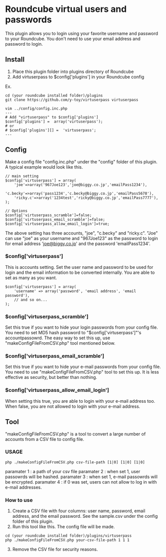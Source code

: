 # Roundcube virtual users and passwords
This plugin allows you to login using your favorite username and password to your Roundcube. You don't need to use your email address and password to login.

## Install
1. Place this plugin folder into plugins directory of Roundcube
2. Add virtuserpass to $config['plugins'] in your Roundcube config

Ex.
```
cd (your roundcube installed folder)/plugins
git clone https://github.com/y-toy/virtuserpass virtuserpass

vim ../config/config.inc.php
---
# Add "virtuserpass" to $config['plugins']
$config['plugins'] =  array('virtuserpass');
# or
# $config['plugins'][] =  'virtuserpass';
---
```
## Config

Make a config file "config.inc.php" under the "config" folder of this plugin.
A typical example would look like this.
```
// main setting
$config['virtuserpass'] = array(
	'joe'=>array('967Joe123','joe@biggy.co.jp','emailPass1234'),
	'c.becky'=>array('pass1234','c.becky@biggy.co.jp','emailPass5678'),
	'ricky.c'=>array('1234test','ricky@biggy.co.jp','emailPass7777'),
);

// Options
$config['virtuserpass_scramble']=false;
$config['virtuserpass_email_scramble']=false;
$config['virtuserpass_allow_email_login']=true;
```
The above setting has three accounts, "joe", "c.becky" and "ricky.c". "Joe" can use "joe" as your username and "967Joe123" as the password to login for email address 'joe@biggy.co.jp' and the password 'emailPass1234'.

### $config['virtuserpass']
This is accounts setting. Set the user name and password to be used for login and the email information to be converted internally. You are able to set as many as you want.
```
$config['virtuserpass'] = array(
	'username' => array('password', 'email address', 'email password'),
	// and so on...
);
```

### $config['virtuserpass_scramble']
Set this true if you want to hide your login passwords from your config file. You need to set MD5 hash password to "$config['virtuserpass']"'s accountpassowrd. The easy way to set this up, use "makeConfigFileFromCSV.php" tool mentioned below.

### $config['virtuserpass_email_scramble']
Set this true if you want to hide your e-mail passwords from your config file. You need to use "makeConfigFileFromCSV.php" tool to set this up. It is less effective as security, but better than nothing.

### $config['virtuserpass_allow_email_login']
When setting this true, you are able to login with your e-mail address too.
When false, you are not allowed to login with your e-mail address.

## Tool
"makeConfigFileFromCSV.php" is a tool to convert a large number of accounts from a CSV file to config file.

### USAGE
```
php ./makeConfigFileFromCSV.php csv-file-path [1|0] [1|0] [1|0]
```
paramater 1 : a path of your csv file
paramater 2 : when set 1, user passowrds will be hashed.
paramater 3 : when set 1, e-mail passowrds will be encrypted.
paramater 4 : if 0 was set, users can not allow to log in with e-mail addresses.


### How to use
1. Create a CSV file with four columns: user name, password, email address, and the email password. See the sample.csv under the config folder of this plugin.
2. Run this tool like this. The config file will be made.
```
cd (your roundcube installed folder)/plugins/virtuserpass
php ./makeConfigFileFromCSV.php your-csv-file-path 1 1 1
```
3. Remove the CSV file for security reasons.
